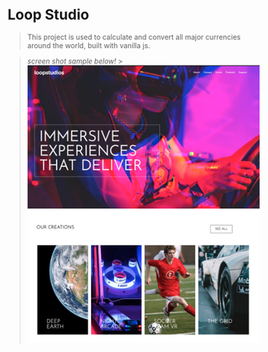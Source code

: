 # Loop Studio

> This project is used to calculate and convert all major currencies around the world, built with vanilla js.

> _screen shot sample below!_ > ![](./MD-images/image-1.png?raw=true)
> ![](./MD-images/image-2.png?raw=true)
